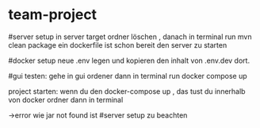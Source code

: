 # team-project

#server setup
 in server target ordner löschen , danach in terminal run mvn clean package
 ein dockerfile ist schon bereit den server zu starten


#docker setup
neue .env legen und kopieren den inhalt von .env.dev dort.

#gui testen:
gehe in gui ordener dann in terminal run docker compose up


project starten:
wenn du den docker-compose up , das tust du innerhalb von docker ordner dann in terminal 

->error wie jar not found ist #server setup zu beachten
